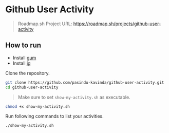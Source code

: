 # Github User Activity
> Roadmap.sh Project URL: https://roadmap.sh/projects/github-user-activity

## How to run

- Install [gum](https://github.com/charmbracelet/gum)
- Install [jq](https://jqlang.github.io/jq/download/)

Clone the repository.

```bash
git clone https://github.com/pasindu-kavinda/github-user-activity.git
cd github-user-activity
```

> Make sure to set `show-my-activity.sh` as executable.
```bash
chmod +x show-my-activity.sh
```

Run following commands to list your activities.

```bash
./show-my-activity.sh
```